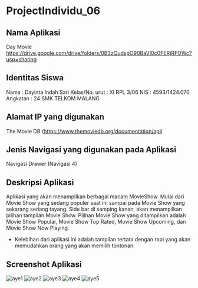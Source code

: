 # ProjectIndividu_06
## Nama Aplikasi
Day Movie
https://drive.google.com/drive/folders/0B3zQudspO90BaVI0c0FERjRFOWc?usp=sharing

## Identitas Siswa
Nama           : Dayinta Indah Sari
Kelas/No. urut : XI RPL 3/06
NIS            : 4593/1424.070
Angkatan       : 24
SMK TELKOM MALANG

## Alamat IP yang digunakan
The Movie DB (https://www.themoviedb.org/documentation/api)

## Jenis Navigasi yang digunakan pada Aplikasi
Navigasi Drawer (Navigasi 4)

## Deskripsi Aplikasi
Aplikasi yang akan menampilkan berbagai macam MovieShow. Mulai dari Movie Show yang sedang populer saat ini sampai pada Movie Show yang sekarang sedang tayang. Side bar di samping kanan, akan menampilkan pilihan tampilan Movie Show.
Pilihan Movie Show yang ditampilkan adalah Movie Show Popular, Movie Show Top Rated, Movie Show Upcoming, dan Movie Show Now Playing.
* Kelebihan dari aplikasi ini adalah tampilan tertata dengan rapi yang akan memudahkan orang yang akan memilih tontonan.

## Screenshot Aplikasi
![aye1](https://user-images.githubusercontent.com/22117431/26923341-056d1de2-4c6c-11e7-9d01-47cf8a436b4a.jpeg)
![aye2](https://user-images.githubusercontent.com/22117431/26923342-05752050-4c6c-11e7-9db4-17de886393e1.jpeg)
![aye3](https://user-images.githubusercontent.com/22117431/26923339-050cc370-4c6c-11e7-9950-581e26683309.jpeg)
![aye4](https://user-images.githubusercontent.com/22117431/26923344-060328c8-4c6c-11e7-91ab-53e42cd824d4.jpeg)
![aye5](https://user-images.githubusercontent.com/22117431/26923345-0753cc1e-4c6c-11e7-961d-765e818591cd.jpeg)
